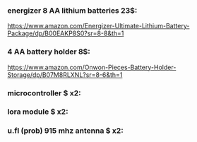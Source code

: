 ### energizer 8 AA lithium batteries 23$:
https://www.amazon.com/Energizer-Ultimate-Lithium-Battery-Package/dp/B00EAKP8S0?sr=8-8&th=1


### 4 AA battery holder 8$:
https://www.amazon.com/Onwon-Pieces-Battery-Holder-Storage/dp/B07M8RLXNL?sr=8-6&th=1


### microcontroller  $ x2:


### lora module  $ x2:


### u.fl (prob) 915 mhz antenna $ x2:

